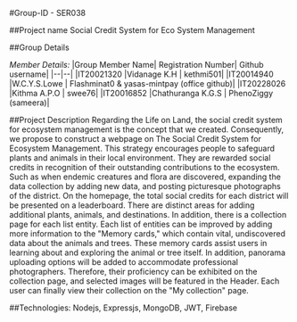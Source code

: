 #Group-ID - SER038

##Project name
Social Credit System for Eco System Management

##Group Details

*Member Details:*
|Group Member Name|	Registration Number|    Github username|
|--|--|
|IT20021320	|Vidanage K.H		|	kethmi501|
|IT20014940	|W.C.Y.S.Lowe		|	Flashminat0 & yasas-mintpay (office github)|
|IT20228026	|Kithma A.P.O		|	swee76|
|IT20016852	|Chathuranga K.G.S	|	PhenoZiggy (sameera)|


##Project Description
Regarding the Life on Land, the social credit system for ecosystem management is the concept that we created. Consequently, we propose to construct a webpage on The Social Credit System for Ecosystem Management. This strategy encourages people to safeguard plants and animals in their local environment. They are rewarded social credits in recognition of their outstanding contributions to the ecosystem. Such as when endemic creatures and flora are discovered, expanding the data collection by adding new data, and posting picturesque photographs of the district. On the homepage, the total social credits for each district will be presented on a leaderboard. There are distinct areas for adding additional plants, animals, and destinations. In addition, there is a collection page for each list entity. Each list of entities can be improved by adding more information to the "Memory cards," which contain vital, undiscovered data about the animals and trees. These memory cards assist users in learning about and exploring the animal or tree itself. In addition, panorama uploading options will be added to accommodate professional photographers. Therefore, their proficiency can be exhibited on the collection page, and selected images will be featured in the Header. Each user can finally view their collection on the "My collection" page.		

##Technologies:
Nodejs, Expressjs, MongoDB, JWT, Firebase

